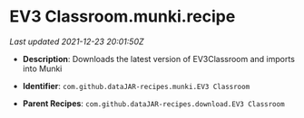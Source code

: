 # EV3 Classroom.munki.recipe

_Last updated 2021-12-23 20:01:50Z_

- **Description**: Downloads the latest version of EV3Classroom and imports into Munki

- **Identifier**: `com.github.dataJAR-recipes.munki.EV3 Classroom`

- **Parent Recipes**: `com.github.dataJAR-recipes.download.EV3 Classroom`
